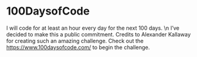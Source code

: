 # 100DaysofCode
I will code for at least an hour every day for the next 100 days. \n
I’ve decided to make this a public commitment.
Credits to Alexander Kallaway for creating such an amazing challenge.
Check out the https://www.100daysofcode.com/ to begin the challenge.
